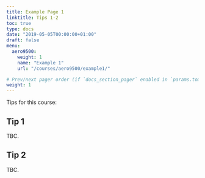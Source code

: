 ```yaml
---
title: Example Page 1
linktitle: Tips 1-2
toc: true
type: docs
date: "2019-05-05T00:00:00+01:00"
draft: false
menu:
  aero9500:
    weight: 1
    name: "Example 1"
    url: "/courses/aero9500/example1/"

# Prev/next pager order (if `docs_section_pager` enabled in `params.toml`)
weight: 1
---
```


Tips for this course:

## Tip 1

TBC.

## Tip 2

TBC.
